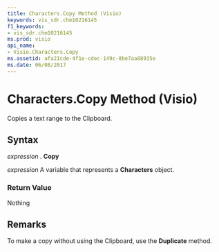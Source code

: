 ```yaml
---
title: Characters.Copy Method (Visio)
keywords: vis_sdr.chm10216145
f1_keywords:
- vis_sdr.chm10216145
ms.prod: visio
api_name:
- Visio.Characters.Copy
ms.assetid: afa21cde-4f1e-cdec-149c-8be7aa88935e
ms.date: 06/08/2017
---
```



# Characters.Copy Method (Visio)

Copies a text range to the Clipboard.


## Syntax

 _expression_ . **Copy**

 _expression_ A variable that represents a **Characters** object.


### Return Value

Nothing


## Remarks

To make a copy without using the Clipboard, use the **Duplicate** method.


